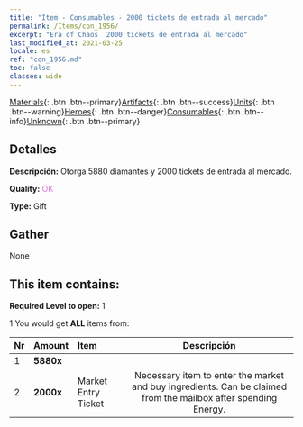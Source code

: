 ```yaml
---
title: "Item - Consumables - 2000 tickets de entrada al mercado"
permalink: /Items/con_1956/
excerpt: "Era of Chaos  2000 tickets de entrada al mercado"
last_modified_at: 2021-03-25
locale: es
ref: "con_1956.md"
toc: false
classes: wide
---
```

 [Materials](/es/Items/){: .btn .btn--primary}[Artifacts](/es/Items/Artifacts/){: .btn .btn--success}[Units](/es/Items/Units/){: .btn .btn--warning}[Heroes](/es/Items/Heroes/){: .btn .btn--danger}[Consumables](/es/Items/Consumables/){: .btn .btn--info}[Unknown](/es/Items/Unknown/){: .btn .btn--primary}

## Detalles
 **Descripción:** Otorga 5880 diamantes y 2000 tickets de entrada al mercado.

 **Quality:** <span style="color: #DA70D6">OK</span>

 **Type:** Gift

## Gather

  None

## This item contains:

 **Required Level to open:** 1

 1 You would get **ALL** items  from:

  | Nr | Amount |     Item    | Descripción |
  |:---|:-------|:------------|:-----------:|
  | 1 |  **5880x** | <i class="fas fa-gem"/> |  | 
  | 2 |  **2000x** | Market Entry Ticket | Necessary item to enter the market and buy ingredients. Can be claimed from the mailbox after spending Energy.  | 
